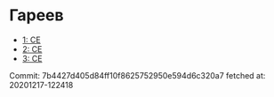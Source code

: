 # Гареев
- [1: CE](1.md)
- [2: CE](2.md)
- [3: CE](3.md)

Commit: 7b4427d405d84ff10f8625752950e594d6c320a7
 fetched at: 20201217-122418
